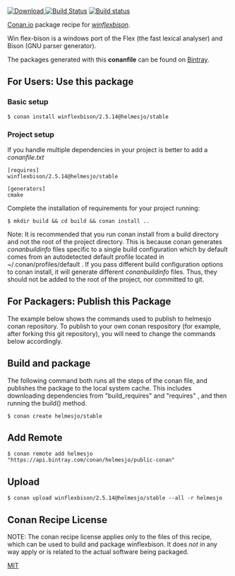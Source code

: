 [![Download](https://api.bintray.com/packages/helmesjo/public-conan/winflexbison%3Ahelmesjo/images/download.svg) ](https://bintray.com/helmesjo/public-conan/winflexbison%3Ahelmesjo/_latestVersion)
[![Build Status](https://travis-ci.org/helmesjo/conan-winflexbison.svg?branch=stable%2F2.5.14)](https://travis-ci.org/helmesjo/conan-winflexbison)
[![Build status](https://ci.appveyor.com/api/projects/status/github/helmesjo/conan-winflexbison?branch=stable%2F2.5.14&svg=true)](https://ci.appveyor.com/project/helmesjo/conan-winflexbison)

[Conan.io](https://conan.io) package recipe for [*winflexbison*](https://sourceforge.net/projects/winflexbison/).

Win flex-bison is a windows port of                     the Flex (the fast lexical analyser) and                     Bison (GNU parser generator).

The packages generated with this **conanfile** can be found on [Bintray](https://bintray.com/helmesjo/public-conan/winflexbison%3Ahelmesjo).

## For Users: Use this package

### Basic setup

    $ conan install winflexbison/2.5.14@helmesjo/stable

### Project setup

If you handle multiple dependencies in your project is better to add a *conanfile.txt*

    [requires]
    winflexbison/2.5.14@helmesjo/stable

    [generators]
    cmake

Complete the installation of requirements for your project running:

    $ mkdir build && cd build && conan install ..

Note: It is recommended that you run conan install from a build directory and not the root of the project directory.  This is because conan generates *conanbuildinfo* files specific to a single build configuration which by default comes from an autodetected default profile located in ~/.conan/profiles/default .  If you pass different build configuration options to conan install, it will generate different *conanbuildinfo* files.  Thus, they should not be added to the root of the project, nor committed to git.

## For Packagers: Publish this Package

The example below shows the commands used to publish to helmesjo conan repository. To publish to your own conan respository (for example, after forking this git repository), you will need to change the commands below accordingly.

## Build and package

The following command both runs all the steps of the conan file, and publishes the package to the local system cache.  This includes downloading dependencies from "build_requires" and "requires" , and then running the build() method.

    $ conan create helmesjo/stable



## Add Remote

    $ conan remote add helmesjo "https://api.bintray.com/conan/helmesjo/public-conan"

## Upload

    $ conan upload winflexbison/2.5.14@helmesjo/stable --all -r helmesjo


## Conan Recipe License

NOTE: The conan recipe license applies only to the files of this recipe, which can be used to build and package winflexbison.
It does *not* in any way apply or is related to the actual software being packaged.

[MIT](https://github.com/helmesjo/conan-winflexbison/blob/stable/2.5.14/LICENSE)
